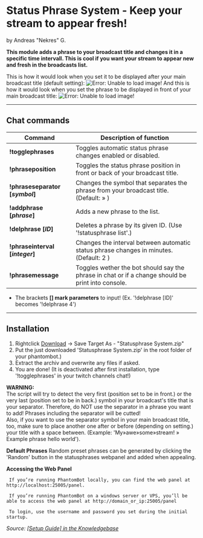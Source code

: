 # Status Phrase System - Keep your stream to appear fresh!
by Andreas "Nekres" G.

**This module adds a phrase to your broadcast title and changes it in a specific time intervall. This is cool if you want your stream to appear new and fresh in the broadcasts list.**

This is how it would look when you set it to be displayed after your main broadcast title (default setting):
![Error: Unable to load image!](http://i.imgur.com/ReufTpb.png)
And this is how it would look when you set the phrase to be displayed in front of your main broadcast title:
![Error: Unable to load image!](http://i.imgur.com/K09pjD5.png)

--------------
## Chat commands

Command | Description of function
------------ | -------------
**!togglephrases** | Toggles automatic status phrase changes enabled or disabled.
**!phraseposition** | Toggles the status phrase position in front or back of your broadcast title.
**!phraseseparator [*symbol*]** | Changes the symbol that separates the phrase from your broadcast title. (Default: » )
**!addphrase [*phrase*]** | Adds a new phrase to the list.
**!delphrase [*ID*]** | Deletes a phrase by its given ID. (Use '!statusphrase list'.)
**!phraseinterval [*integer*]** | Changes the interval between automatic status phrase changes in minutes. (Default: 2 )
**!phrasemessage** | Toggles wether the bot should say the phrase in chat or if a change should be print into console.

* The brackets **[] mark parameters** to input! (Ex. '!delphrase [ID]' becomes '!delphrase 4')

 --------------
## Installation  

1. Rightclick [Download](https://minhaskamal.github.io/DownGit/#/home?url=https://github.com/PhantomBot/custom-modules/tree/master/Status%20Phrase%20System) -> Save Target As - "Statusphrase System.zip"
2. Put the just downloaded 'Statusphrase System.zip' in the  root folder of your phantombot.)
3. Extract the archiv and overwrite any files if asked.
4. You are done!
(It is deactivated after first installation, type '!togglephrases' in your twitch channels chat!)

**WARNING:**  
The script will try to detect the very first (position set to be in front.) or the very last (position set to be in back.) symbol in your broadcast's title that is your separator. Therefore, do NOT use the separator in a phrase you want to add! Phrases including the separator will be cutted!   
Also, if you want to use the separator symbol in your main broadcast title, too, make sure to place another one after or before (depending on setting.) your title with a space between. (Example: 'My»awe»some»stream! » Example phrase hello world').

**Default Phrases**
Random preset phrases can be generated by clicking the 'Random' button in the statusphrases webpanel and added when appealing.

**Accessing the Web Panel**

     If you’re running PhantomBot locally, you can find the web panel at http://localhost:25005/panel.

     If you’re running PhantomBot on a windows server or VPS, you’ll be able to access the web panel at http://domain_or_ip:25005/panel

     To login, use the username and password you set during the initial startup.

*Source: [[Setup Guide] in the Knowledgebase](https://docs.phantombot.tv/kb/setup-guide-windows#Accessing%20the%20Web%20Panel)*